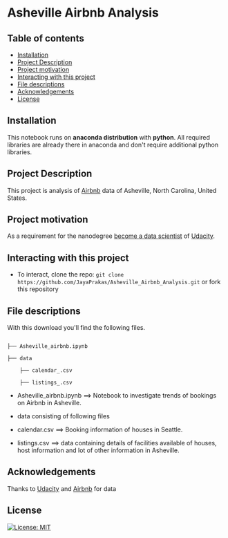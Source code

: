 # Asheville Airbnb Analysis

## Table of contents

- [Installation](#installation)
- [Project Description](#Project-Description)
- [Project motivation](#project-motivation)
- [Interacting with this project](#Interacting-with-this-project)
- [File descriptions](#file-descriptions)
- [Acknowledgements](#Acknowledgements)
- [License](#License)


## Installation

This notebook runs on **anaconda distribution** with **python**. All required libraries are already there in anaconda and don't require additional python libraries.

## Project Description

This project is analysis of [Airbnb](https://www.airbnb.com) data of Asheville, North Carolina, United States. 

## Project motivation

As a requirement for the nanodegree [become a data scientist](https://www.udacity.com/course/data-scientist-nanodegree--nd025) of [Udacity](https://www.udacity.com/).

## Interacting with this project

- To interact, clone the repo: `git clone https://github.com/JayaPrakas/Asheville_Airbnb_Analysis.git` or fork this repository

## File descriptions

With this download you'll find the following files.

```text

├── Asheville_airbnb.ipynb

├── data

    ├── calendar_.csv
    
    ├── listings_.csv

```

- Asheville_airbnb.ipynb ==> Notebook to investigate trends of bookings on Airbnb in Asheville.

- data consisting of following files

- calendar.csv           ==> Booking information of houses in Seattle.

- listings.csv           ==> data containing details of facilities available of houses, host information and lot of other information in Asheville.

## Acknowledgements

Thanks to [Udacity](https://www.udacity.com/) and [Airbnb](https://airbnb.com) for data

## License

[![License: MIT](https://img.shields.io/badge/License-MIT-yellow.svg)](https://opensource.org/licenses/MIT)


